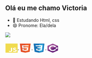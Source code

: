 ## Olá eu me chamo Victoria

- 🌱 Estudando Html, css
- 😄 Pronome: Ela/dela

<div>
  <a href "https://github.com/VictoriaAmarall">
  <img height="180em" src="https://github-readme-stats.vercel.app/api?username=VictoriaAmarall&show_icons=true&theme=synthwave"/>
<div/>    
<div style="display: inline_block"><br>
  <img align="center" alt="Rafa-Js" height="30" width="40" src="https://raw.githubusercontent.com/devicons/devicon/master/icons/javascript/javascript-plain.svg">
  <img align="center" alt="Rafa-HTML" height="30" width="40" src="https://raw.githubusercontent.com/devicons/devicon/master/icons/html5/html5-original.svg">
  <img align="center" alt="Rafa-CSS" height="30" width="40" src="https://raw.githubusercontent.com/devicons/devicon/master/icons/css3/css3-original.svg">
  <img align="center" alt="Rafa-Csharp" height="30" width="40" src="https://raw.githubusercontent.com/devicons/devicon/master/icons/csharp/csharp-original.svg">
</div>
